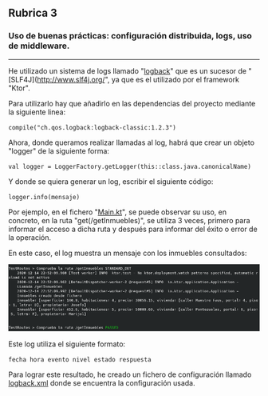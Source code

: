 ## Rubrica 3

### Uso de buenas prácticas: configuración distribuida, logs, uso de middleware.

---

He utilizado un sistema de logs llamado "[logback](https://logback.qos.ch)" que es un sucesor de "[SLF4J](http://www.slf4j.org/", ya que es el utilizado por el framework "Ktor".

Para utilizarlo hay que añadirlo en las dependencias del proyecto mediante la siguiente linea:

```
compile("ch.qos.logback:logback-classic:1.2.3")
```

Ahora, donde queramos realizar llamadas al log, habrá que crear un objeto "logger" de la siguiente forma:

```
val logger = LoggerFactory.getLogger(this::class.java.canonicalName)
```

Y donde se quiera generar un log, escribir el siguiente código:

```
logger.info(mensaje)
```

Por ejemplo, en el fichero "[Main.kt](../../../app/src/main/kotlin/Main.kt)", se puede observar su uso, en concreto, en la ruta "get(/getInmuebles)", se utiliza 3 veces, primero para informar el acceso a dicha ruta y después para informar del éxito o error de la operación. 

En este caso, el log muestra un mensaje con los inmuebles consultados:

![loggin](../../img/hito6/rubrica3/loggin.png)

Este log utiliza el siguiente formato:

```
fecha hora evento nivel estado respuesta
```

Para lograr este resultado, he creado un fichero de configuración llamado [logback.xml](../../../app/src/main/resources/logback.xml) donde se encuentra la configuración usada.

